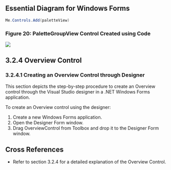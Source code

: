 <!--
source: image
domain: syncfusion-sdk
task: pdf-ocr-to-markdown
language: en (keep original; do not translate)
source_filename: page_043.jpeg
document_name: diagram
page_number: 043
page_id: diagram#page_043
product: Syncfusion Winforms
version: 11.4.0.26
timestamp: 2025-08-09T04:09:36Z
fidelity: lossless
-->

## Essential Diagram for Windows Forms

```csharp
Me.Controls.Add(paletteView)
```

### Figure 20: PaletteGroupView Control Created using Code
![](paletteGroupViewControlCreatedByCode.png)

## 3.2.4 Overview Control

### 3.2.4.1 Creating an Overview Control through Designer

This section depicts the step-by-step procedure to create an Overview control through the Visual Studio designer in a .NET Windows Forms application.

To create an Overview control using the designer:

1. Create a new Windows Forms application.
2. Open the Designer Form window.
3. Drag OverviewControl from Toolbox and drop it to the Designer Form window.

## Cross References
- Refer to section 3.2.4 for a detailed explanation of the Overview Control.

<!-- tags: [syncfusion-sdk, winforms, overview-control, palette-group-view, design-time, runtime, windows-forms] keywords: [paletteGroupViewControl, Designer window, Toolbox, DesignerForm, UserControl, Windows Forms] -->